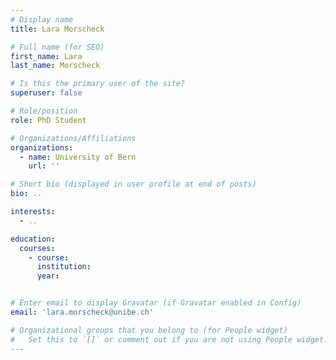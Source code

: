 ```yaml
---
# Display name
title: Lara Morscheck

# Full name (for SEO)
first_name: Lara
last_name: Morscheck

# Is this the primary user of the site?
superuser: false

# Role/position
role: PhD Student

# Organizations/Affiliations
organizations:
  - name: University of Bern
    url: ''

# Short bio (displayed in user profile at end of posts)
bio: ..

interests:
  - ..

education:
  courses:
    - course: 
      institution: 
      year: 


# Enter email to display Gravatar (if Gravatar enabled in Config)
email: 'lara.morscheck@unibe.ch'

# Organizational groups that you belong to (for People widget)
#   Set this to `[]` or comment out if you are not using People widget.
---
```

